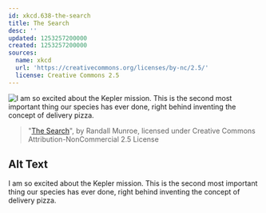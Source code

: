 ```yaml
---
id: xkcd.638-the-search
title: The Search
desc: ''
updated: 1253257200000
created: 1253257200000
sources:
  name: xkcd
  url: 'https://creativecommons.org/licenses/by-nc/2.5/'
  license: Creative Commons 2.5
---
```

![I am so excited about the Kepler mission. This is the second most important thing our species has ever done, right behind inventing the concept of delivery pizza.](https://imgs.xkcd.com/comics/the_search.png)
> "[The Search](https://xkcd.com/638/)", by Randall Munroe, licensed under Creative Commons Attribution-NonCommercial 2.5 License

## Alt Text
I am so excited about the Kepler mission. This is the second most important thing our species has ever done, right behind inventing the concept of delivery pizza.
